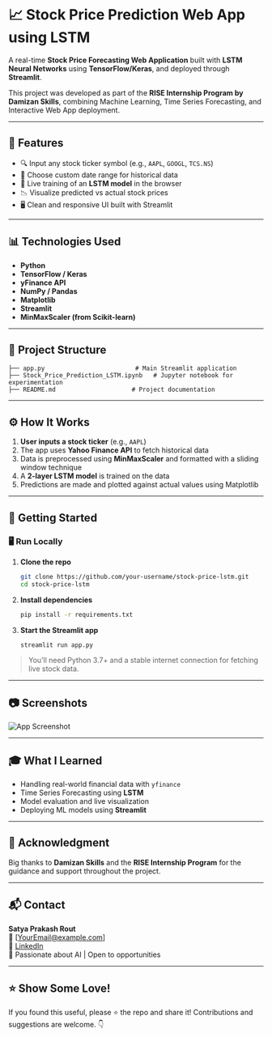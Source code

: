 
# 📈 Stock Price Prediction Web App using LSTM

A real-time **Stock Price Forecasting Web Application** built with **LSTM Neural Networks** using **TensorFlow/Keras**, and deployed through **Streamlit**.

This project was developed as part of the **RISE Internship Program by Damizan Skills**, combining Machine Learning, Time Series Forecasting, and Interactive Web App deployment.

---

## 🚀 Features

- 🔍 Input any stock ticker symbol (e.g., `AAPL`, `GOOGL`, `TCS.NS`)
- 📅 Choose custom date range for historical data
- 🧠 Live training of an **LSTM model** in the browser
- 📉 Visualize predicted vs actual stock prices
- 🖥️ Clean and responsive UI built with Streamlit

---

## 📊 Technologies Used

- **Python**  
- **TensorFlow / Keras**  
- **yFinance API**  
- **NumPy / Pandas**  
- **Matplotlib**  
- **Streamlit**  
- **MinMaxScaler (from Scikit-learn)**

---

## 📁 Project Structure

```
├── app.py                         # Main Streamlit application
├── Stock_Price_Prediction_LSTM.ipynb   # Jupyter notebook for experimentation
├── README.md                     # Project documentation
```

---

## ⚙️ How It Works

1. **User inputs a stock ticker** (e.g., `AAPL`)
2. The app uses **Yahoo Finance API** to fetch historical data
3. Data is preprocessed using **MinMaxScaler** and formatted with a sliding window technique
4. A **2-layer LSTM model** is trained on the data
5. Predictions are made and plotted against actual values using Matplotlib

---

## 🚀 Getting Started

### 🖥️ Run Locally

1. **Clone the repo**
   ```bash
   git clone https://github.com/your-username/stock-price-lstm.git
   cd stock-price-lstm
   ```

2. **Install dependencies**
   ```bash
   pip install -r requirements.txt
   ```

3. **Start the Streamlit app**
   ```bash
   streamlit run app.py
   ```

> You’ll need Python 3.7+ and a stable internet connection for fetching live stock data.

---

## 📷 Screenshots

![App Screenshot](https://your-image-link-if-hosted.com)

---

## 🎓 What I Learned

- Handling real-world financial data with `yfinance`
- Time Series Forecasting using **LSTM**
- Model evaluation and live visualization
- Deploying ML models using **Streamlit**

---

## 🙏 Acknowledgment

Big thanks to **Damizan Skills** and the **RISE Internship Program** for the guidance and support throughout the project.

---

## 📬 Contact

**Satya Prakash Rout**  
📧 [YourEmail@example.com]  
🔗 [LinkedIn](https://linkedin.com/in/yourprofile)  
🐍 Passionate about AI | Open to opportunities

---

## ⭐ Show Some Love!

If you found this useful, please ⭐ the repo and share it! Contributions and suggestions are welcome. 👇
